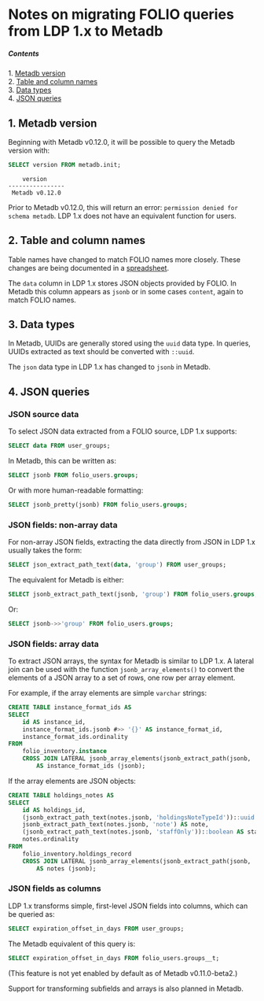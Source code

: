 Notes on migrating FOLIO queries from LDP 1.x to Metadb
=======================================================

##### Contents  
1\. [Metadb version](#1-show-metadb-version)  
2\. [Table and column names](#2-table-and-column-names)  
3\. [Data types](#3-data-types)  
4\. [JSON queries](#4-json-queries)


1\. Metadb version
------------------

Beginning with Metadb v0.12.0, it will be possible to query the Metadb
version with:

```sql
SELECT version FROM metadb.init;
```
```
    version     
----------------
 Metadb v0.12.0
```

Prior to Metadb v0.12.0, this will return an error: `permission denied
for schema metadb`.  LDP 1.x does not have an equivalent function for
users.


2\. Table and column names
--------------------------

Table names have changed to match FOLIO names more closely.  These
changes are being documented in a
[spreadsheet](https://docs.google.com/spreadsheets/d/19iP5hnUHqCuGMM5OQKdUWMNCT75ZK3EDa0Vx8LgUZ24/edit?usp=sharing).

The `data` column in LDP 1.x stores JSON objects provided by FOLIO.
In Metadb this column appears as `jsonb` or in some cases `content`,
again to match FOLIO names.


3\. Data types
--------------

In Metadb, UUIDs are generally stored using the `uuid` data type.  In
queries, UUIDs extracted as text should be converted with `::uuid`.

The `json` data type in LDP 1.x has changed to `jsonb` in Metadb.


4\. JSON queries
----------------

### JSON source data

To select JSON data extracted from a FOLIO source, LDP 1.x supports:

```sql
SELECT data FROM user_groups;
```

In Metadb, this can be written as:

```sql
SELECT jsonb FROM folio_users.groups;
```

Or with more human-readable formatting:

```sql
SELECT jsonb_pretty(jsonb) FROM folio_users.groups;
```

### JSON fields: non-array data

For non-array JSON fields, extracting the data directly from JSON in
LDP 1.x usually takes the form:

```sql
SELECT json_extract_path_text(data, 'group') FROM user_groups;
```

The equivalent for Metadb is either:

```sql
SELECT jsonb_extract_path_text(jsonb, 'group') FROM folio_users.groups;
```

Or:

```sql
SELECT jsonb->>'group' FROM folio_users.groups;
```

### JSON fields: array data

To extract JSON arrays, the syntax for Metadb is similar to LDP 1.x.
A lateral join can be used with the function `jsonb_array_elements()`
to convert the elements of a JSON array to a set of rows, one row per
array element.

For example, if the array elements are simple `varchar` strings:

```sql
CREATE TABLE instance_format_ids AS
SELECT
    id AS instance_id,
    instance_format_ids.jsonb #>> '{}' AS instance_format_id,
    instance_format_ids.ordinality
FROM
    folio_inventory.instance
    CROSS JOIN LATERAL jsonb_array_elements(jsonb_extract_path(jsonb, 'instanceFormatIds')) WITH ORDINALITY
        AS instance_format_ids (jsonb);
```

If the array elements are JSON objects:

```sql
CREATE TABLE holdings_notes AS
SELECT
    id AS holdings_id,
    (jsonb_extract_path_text(notes.jsonb, 'holdingsNoteTypeId'))::uuid AS holdings_note_type_id,
    jsonb_extract_path_text(notes.jsonb, 'note') AS note,
    (jsonb_extract_path_text(notes.jsonb, 'staffOnly'))::boolean AS staff_only,
    notes.ordinality
FROM
    folio_inventory.holdings_record
    CROSS JOIN LATERAL jsonb_array_elements(jsonb_extract_path(jsonb, 'notes')) WITH ORDINALITY
        AS notes (jsonb);
```

### JSON fields as columns

LDP 1.x transforms simple, first-level JSON fields into columns, which
can be queried as:

```sql
SELECT expiration_offset_in_days FROM user_groups;
```

The Metadb equivalent of this query is:

```sql
SELECT expiration_offset_in_days FROM folio_users.groups__t;
```

(This feature is not yet enabled by default as of Metadb
v0.11.0-beta2.)

Support for transforming subfields and arrays is also planned in
Metadb.

